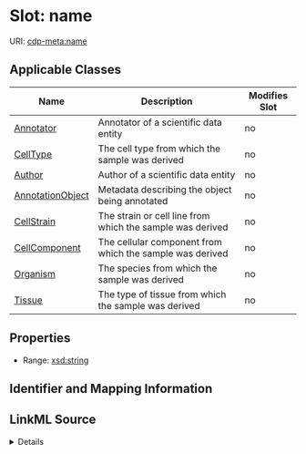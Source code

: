 

# Slot: name

URI: [cdp-meta:name](metadataname)



<!-- no inheritance hierarchy -->





## Applicable Classes

| Name | Description | Modifies Slot |
| --- | --- | --- |
| [Annotator](Annotator.md) | Annotator of a scientific data entity |  no  |
| [CellType](CellType.md) | The cell type from which the sample was derived |  no  |
| [Author](Author.md) | Author of a scientific data entity |  no  |
| [AnnotationObject](AnnotationObject.md) | Metadata describing the object being annotated |  no  |
| [CellStrain](CellStrain.md) | The strain or cell line from which the sample was derived |  no  |
| [CellComponent](CellComponent.md) | The cellular component from which the sample was derived |  no  |
| [Organism](Organism.md) | The species from which the sample was derived |  no  |
| [Tissue](Tissue.md) | The type of tissue from which the sample was derived |  no  |







## Properties

* Range: [xsd:string](http://www.w3.org/2001/XMLSchema#string)





## Identifier and Mapping Information








## LinkML Source

<details>
```yaml
name: name
alias: name
domain_of:
- Author
- Annotator
- Organism
- Tissue
- CellType
- CellStrain
- CellComponent
- AnnotationObject
range: string

```
</details>
